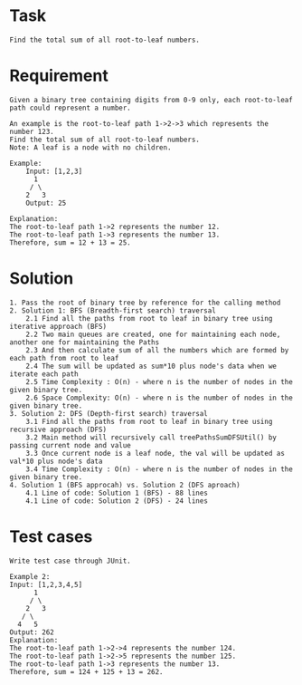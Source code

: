 # Task

    Find the total sum of all root-to-leaf numbers.

# Requirement

    Given a binary tree containing digits from 0-9 only, each root-to-leaf path could represent a number.

    An example is the root-to-leaf path 1->2->3 which represents the number 123.
    Find the total sum of all root-to-leaf numbers.
    Note: A leaf is a node with no children.

    Example:
        Input: [1,2,3]
          1
         / \
        2   3
        Output: 25

    Explanation:
    The root-to-leaf path 1->2 represents the number 12.
    The root-to-leaf path 1->3 represents the number 13.
    Therefore, sum = 12 + 13 = 25.

# Solution

    1. Pass the root of binary tree by reference for the calling method
    2. Solution 1: BFS (Breadth-first search) traversal
        2.1 Find all the paths from root to leaf in binary tree using iterative approach (BFS)
        2.2 Two main queues are created, one for maintaining each node, another one for maintaining the Paths
        2.3 And then calculate sum of all the numbers which are formed by each path from root to leaf
        2.4 The sum will be updated as sum*10 plus node's data when we iterate each path
        2.5 Time Complexity : O(n) - where n is the number of nodes in the given binary tree.
        2.6 Space Complexity: O(n) - where n is the number of nodes in the given binary tree.           
    3. Solution 2: DFS (Depth-first search) traversal
        3.1 Find all the paths from root to leaf in binary tree using recursive approach (DFS)
        3.2 Main method will recursively call treePathsSumDFSUtil() by passing current node and value
        3.3 Once current node is a leaf node, the val will be updated as val*10 plus node's data
        3.4 Time Complexity : O(n) - where n is the number of nodes in the given binary tree.  
    4. Solution 1 (BFS approcah) vs. Solution 2 (DFS aproach)
        4.1 Line of code: Solution 1 (BFS) - 88 lines
        4.1 Line of code: Solution 2 (DFS) - 24 lines

# Test cases

    Write test case through JUnit.
    
    Example 2:
    Input: [1,2,3,4,5]
          1
         / \
        2   3
       / \
      4   5
    Output: 262
    Explanation:
    The root-to-leaf path 1->2->4 represents the number 124.
    The root-to-leaf path 1->2->5 represents the number 125.
    The root-to-leaf path 1->3 represents the number 13.
    Therefore, sum = 124 + 125 + 13 = 262.  